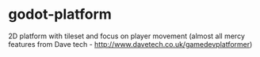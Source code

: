 # godot-platform

2D platform with tileset and focus on player movement (almost all mercy features from Dave tech - http://www.davetech.co.uk/gamedevplatformer)
